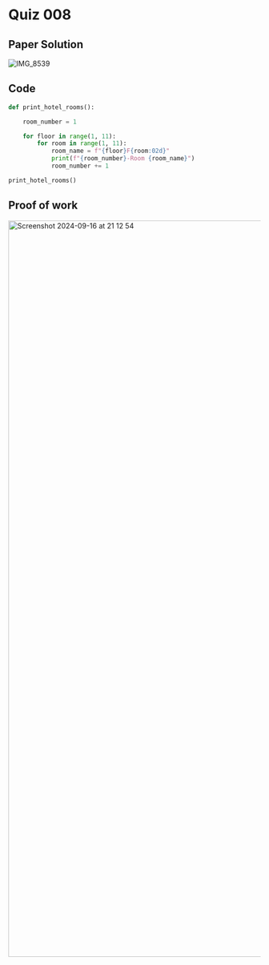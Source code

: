 # Quiz 008


## Paper Solution
![IMG_8539](https://github.com/user-attachments/assets/71c0240f-b824-4997-9602-a7a965ab5895)

## Code
```.py
def print_hotel_rooms():

    room_number = 1

    for floor in range(1, 11):
        for room in range(1, 11):
            room_name = f"{floor}F{room:02d}"
            print(f"{room_number}-Room {room_name}")
            room_number += 1

print_hotel_rooms()

```

## Proof of work
<img width="1470" alt="Screenshot 2024-09-16 at 21 12 54" src="https://github.com/user-attachments/assets/0fd14fd9-e3c2-4e3b-808c-8008104be5c3">
